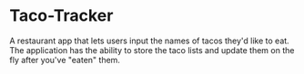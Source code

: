 # Taco-Tracker
A restaurant app that lets users input the names of tacos they'd like to eat. The application has the ability to store the taco lists and update them on the fly after you've "eaten" them.
